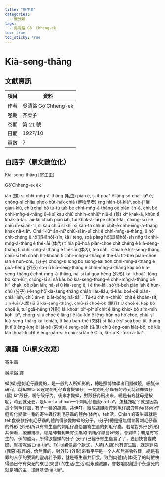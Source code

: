 ```yaml
---
title: "寄生蟲"
categories:
  - 無分類
tags:
  - 吳清鎰 Gô͘ Chheng-ek
toc: true
toc_sticky: true
---
```


# Kià-seng-thâng

## 文獻資訊

| 項目 | 資料 |
|---|---|
| 作者 | 吳清鎰 Gô͘ Chheng-ek |
| 卷期 | 芥菜子 |
| 卷期 | 第 21 號 |
| 日期 | 1927/10 |
| 頁數 | 7 |

## 白話字（原文數位化）

Kià-seng-thâng [寄生虫]

Gô͘ Chheng-ek e̍k

ia̍h (蝶) sī chhì-mn̂g-á-thâng (毛虫) piàn ê, sī it-poaⁿ ê lâng só͘-chai-iáⁿ ê, chóng-sī chiàu phok-bu̍t-ha̍k-chiá (博物學者) ēng hián-bî-kiàⁿ, soè-jī lâi gián-kiù, chiū chai bô tú-tú ta̍k-bé chhì-mn̂g-á-thâng oē piàn ia̍h-á, chi̍t bé chhì-mn̂g-á-thâng ū-ê sî kàu chiū chhin-chhiūⁿ niû-á (蠶) kiⁿ khak-á, khùn tī khak-á-lāi.  āu-lâi chiah piàn ia̍h, tuì khak-á-lāi pe chhut-lâi, chóng-sī ū-ê chiū m̄-sī án-ni, sî kàu chiū sí khì, sī kan-ta chhun chi̍t-ê chhì-mn̂g-á-thâng khak nā-tiāⁿ.  Cháiⁿ-iūⁿ án-ni? chiū-sī in-uī chit ê chhì-mn̂g-á-thâng, ū hō͘ chi̍t-chéng ê hô͘(誤植hō͘)-sîn, kā i tèng, soà pàng hô͘(誤植hō͘)-sîn nn̄g tī chhì-mn̂g-á-thâng ê thé-lāi (体內) tī hia pū-hoà piàn-choè chi̍t chéng ê kià-seng-thâng tī chhì-mn̂g-á-thâng ê thé-lāi (体內), teh oa̍h.  Chiah ê kià-seng-thâng chiū-sī teh chia̍h hit-khoán tī chhì-mn̂g-á-thâng ê thé-lāi tit-beh piàn-choè ia̍h ê hun-chú, (分子) chóng-sī lóng bô siong-hāi tio̍h chhì-mn̂g-á-thâng ê goā-hêng (外形) só͘-í ū kià-seng-thâng ê chhì-mn̂g-á-thâng kap bô kià-seng-thâng ê chhì-mǹg-á-thâng, nā-sī tuì goā-hêng (外形) kā i khoàⁿ, lóng bô koh-iūⁿ, chóng-sī sî nā kàu bô kià-seng-thâng-ê chhì-mn̂g-á-thâng oē kiⁿ khak, oē piàn ia̍h; nā-sī ū kià-seng ê, i ê thé-lāi, só͘ tit-beh piàn ia̍h ê hun-chú (分子) í-keng hō͘ kià-seng-thâng chia̍h liáu-liáu, tì-kàu boē-oē piàn-chiâⁿ ia̍h, chiū án-ni bia̍t-bông nā-tiāⁿ.  Tú-tú chhin-chhiūⁿ chit ê khoán-sit, Jîn-luī (人類) iā ū kià-seng-thâng, chiū-sī choē-ok (罪惡) Ū choē ê, kap bô choē ê, tuí goā-hêng (外形) lâi khoàⁿ pîⁿ-pîⁿ sī chi̍t ê lâng khiok bô sím-mi̍h koh-iūⁿ, chóng-sī ū choē ê lâng i ê iàu-kín ê lêng-hûn nā hō͘ choē, chiū-sī kià-seng-thâng kā i chia̍h, tì-kàu bah-thé (肉体) sí-liáu ê sî soà boē-tit-thang ji̍t tī ū êng-kng ê lâi-sè (來世) ê seng-oa̍h (生活) chiū éng-oán bia̍t-bô, oē kiù lán thoat-lī chit ê éng-oán-sí ê chiū-sī lán ê Chú, Iâ-so͘ Ki-tok nā-tiāⁿ.

## 漢羅（Ùi原文改寫）

寄生蟲

吳清鎰 譯

蝶(蝶)是刺毛仔蟲變的，是一般的人所知影的，總是照博物學者用顯微鏡，細膩來研究，就知無tú-tú逐尾刺毛仔蟲會變蝶仔，一尾刺毛仔蟲有的時到就親像娘仔 (蠶) kiⁿ殼仔，睏佇殼仔內。後來才變蝶，對殼仔內飛出來，總是有的就毋是按呢，時到就死去，是kan-ta chhun一个刺毛仔蟲殼nā-tiāⁿ。怎樣按呢？就是因為這个刺毛仔蟲，有予一種的胡蠅，共伊叮，紲放胡蠅兩佇刺毛仔蟲的體內(体內)佇遐孵化變做一種的寄生蟲佇刺毛仔蟲的體內(体內)，teh活。Chiah 的寄生蟲就是teh食彼款佇刺毛仔蟲的體內得欲變做蝶的分子，(分子)總是攏無傷害著刺毛仔蟲的外形 (外形)所以有寄生蟲的刺毛仔蟲佮無寄生蟲的刺毛仔蟲，若是對外形(外形) 共伊看，攏無閣樣，總是時若到無寄生蟲的 刺毛仔蟲會kiⁿ殼，會變蝶；若是有寄生的，伊的體內，所得欲變蝶的分子 (分子)已經予寄生蟲食了了，致到袂會變成蝶，就按呢滅亡nā-tiāⁿ。Tú-tú親像這个款式，人類(人類)也有寄生蟲，就是罪惡(罪惡)有罪的，佮無罪的，對外形 (外形)來看平平是一个人卻無甚物各樣，總是有罪的人伊的要緊的靈魂若予罪，就是寄生蟲共伊食，致到肉體(肉体)死了的時紲袂得通日佇有榮光的來世(來世) 的生活(生活)就永遠滅無，會救咱脫離這个永遠死的就是咱的主，耶穌基督nā-tiāⁿ。
